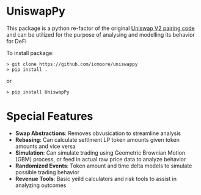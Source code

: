 # UniswapPy
This package is a python re-factor of the original [Uniswap V2 pairing code](https://github.com/Uniswap/v2-core/blob/master/contracts/UniswapV2Pair.sol) and can be 
utilized for the purpose of analysing and modelling its behavior for DeFi

To install package:
```
> git clone https://github.com/icmoore/uniswappy
> pip install .
```
or
```
> pip install UniswapPy
```
# Special Features
 * **Swap Abstractions**: Removes obvusication to streamline analysis
 * **Rebasing**: Can calculate settlment LP token amounts given token amounts and vice versa 
 * **Simulation**: Can simulate trading using Geometric Brownian Motion (GBM) process, or feed in actual raw price data to analyze behavior
 * **Randomized Events**: Token amount and time delta models to simulate possible trading behavior
 * **Revenue Tools**: Basic yeild calculators and risk tools to assist in analyzing outcomes
